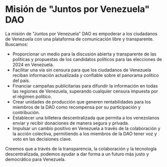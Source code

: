 # Misión de "Juntos por Venezuela" DAO

La misión de "Juntos por Venezuela" DAO es empoderar a los ciudadanos de Venezuela con una plataforma de comunicación libre y transparente. Buscamos:

- Proporcionar un medio para la discusión abierta y transparente de las políticas y propuestas de los candidatos políticos para las elecciones de 2024 en Venezuela.
- Facilitar una vía sin censura para que los ciudadanos de Venezuela reciban información actualizada y confiable sobre el panorama político del país.
- Financiar campañas publicitarias para difundir la información en todas las regiones de Venezuela, superando cualquier censura impuesta por el régimen político.
- Crear unidades de producción que generen rentabilidades para los miembros de la DAO como recompensa por su participación y contribución.
- Establecer una billetera descentralizada que permita a los venezolanos enviar y recibir donaciones de manera segura y privada.
- Impulsar un cambio positivo en Venezuela a través de la colaboración y la acción colectiva, permitiendo a los miembros de la DAO tener voz y voto en las decisiones clave.

Creemos que a través de la transparencia, la colaboración y la tecnología descentralizada, podemos ayudar a dar forma a un futuro más justo y democrático para Venezuela.
